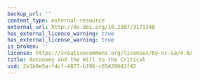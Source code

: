 ```yaml
---
backup_url: ''
content_type: external-resource
external_url: http://dx.doi.org/10.2307/3171348
has_external_licence_warning: true
has_external_license_warning: true
is_broken: ''
license: https://creativecommons.org/licenses/by-nc-sa/4.0/
title: Autonomy and the Will to the Critical
uid: 2b1b0e5a-f4cf-4877-b196-c65420641f42
---
```

